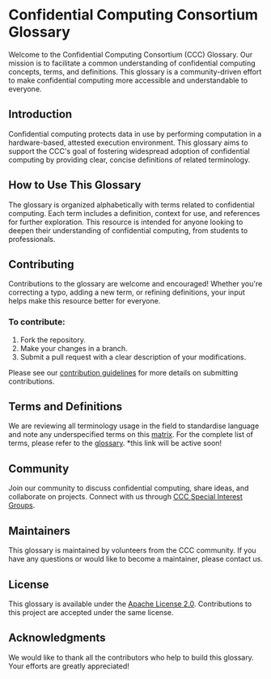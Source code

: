 # Confidential Computing Consortium Glossary

Welcome to the Confidential Computing Consortium (CCC) Glossary. Our mission is to facilitate a common understanding of confidential computing concepts, terms, and definitions. This glossary is a community-driven effort to make confidential computing more accessible and understandable to everyone.

## Introduction

Confidential computing protects data in use by performing computation in a hardware-based, attested execution environment. This glossary aims to support the CCC's goal of fostering widespread adoption of confidential computing by providing clear, concise definitions of related terminology.

## How to Use This Glossary

The glossary is organized alphabetically with terms related to confidential computing. Each term includes a definition, context for use, and references for further exploration. This resource is intended for anyone looking to deepen their understanding of confidential computing, from students to professionals.

## Contributing

Contributions to the glossary are welcome and encouraged! Whether you're correcting a typo, adding a new term, or refining definitions, your input helps make this resource better for everyone.

### To contribute:
1. Fork the repository.
2. Make your changes in a branch.
3. Submit a pull request with a clear description of your modifications.

Please see our [contribution guidelines](CONTRIBUTING.md) for more details on submitting contributions.

## Terms and Definitions

We are reviewing all terminology usage in the field to standardise language and note any underspecified terms on this [matrix](https://github.com/confidential-computing/glossary/blob/main/term_specification_matrix.md). 
For the complete list of terms, please refer to the [glossary](glossary.confidentialcomputing.io). *this link will be active soon! 


## Community

Join our community to discuss confidential computing, share ideas, and collaborate on projects. Connect with us through [CCC Special Interest Groups]([LINK_TO_COMMUNITY](https://confidentialcomputing.io/about/committees/)).

## Maintainers

This glossary is maintained by volunteers from the CCC community. If you have any questions or would like to become a maintainer, please contact us.

## License

This glossary is available under the [Apache License 2.0](LICENSE). Contributions to this project are accepted under the same license.

## Acknowledgments

We would like to thank all the contributors who help to build this glossary. Your efforts are greatly appreciated!

